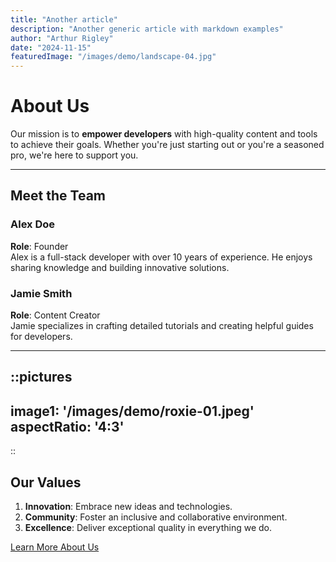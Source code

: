 ```yaml
---
title: "Another article"
description: "Another generic article with markdown examples"
author: "Arthur Rigley"
date: "2024-11-15"
featuredImage: "/images/demo/landscape-04.jpg"
---
```


# About Us

Our mission is to **empower developers** with high-quality content and tools to achieve their goals. Whether you're just starting out or you're a seasoned pro, we're here to support you.

---

## Meet the Team

### Alex Doe
**Role**: Founder  
Alex is a full-stack developer with over 10 years of experience. He enjoys sharing knowledge and building innovative solutions.

### Jamie Smith
**Role**: Content Creator  
Jamie specializes in crafting detailed tutorials and creating helpful guides for developers.

---

::pictures
---
image1: '/images/demo/roxie-01.jpeg'
aspectRatio: '4:3'
---
::

## Our Values

1. **Innovation**: Embrace new ideas and technologies.
2. **Community**: Foster an inclusive and collaborative environment.
3. **Excellence**: Deliver exceptional quality in everything we do.

[Learn More About Us](#)
